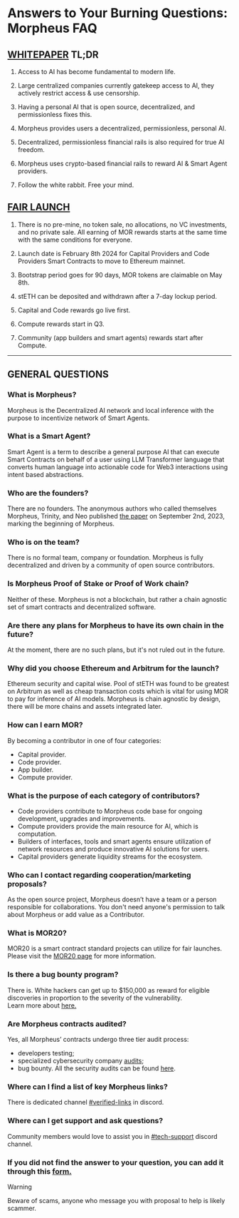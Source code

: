 # Answers to Your Burning Questions: Morpheus FAQ

## [WHITEPAPER](https://github.com/MorpheusAIs/Docs/blob/main/!KEYDOCS%20README%20FIRST!/WhitePaper.md) TL;DR
1) Access to AI has become fundamental to modern life.
   
2) Large centralized companies currently gatekeep access to AI, they actively restrict access & use censorship.
   
3) Having a personal AI that is open source, decentralized, and permissionless fixes this.
   
4) Morpheus provides users a decentralized, permissionless, personal AI.
   
5) Decentralized, permissionless financial rails is also required for true AI freedom.
    
6) Morpheus uses crypto-based financial rails to reward AI & Smart Agent providers.
    
7) Follow the white rabbit. Free your mind.

## [FAIR LAUNCH](https://github.com/MorpheusAIs/Docs/blob/main/!KEYDOCS%20README%20FIRST!/Morpheus%20Launch%20Phases.md)
1) There is no pre-mine, no token sale, no allocations, no VC investments, and no private sale. All earning of MOR rewards starts at the same time with the same conditions for everyone.
   
2) Launch date is February 8th 2024 for Capital Providers and Code Providers Smart Contracts to move to Ethereum mainnet.
   
3) Bootstrap period goes for 90 days, MOR tokens are claimable on May 8th.
   
4) stETH can be deposited and withdrawn after a 7-day lockup period.
   
5) Capital and Code rewards go live first.
    
6) Compute rewards start in Q3.
    
7) Community (app builders and smart agents) rewards start after Compute.
    

---

## GENERAL QUESTIONS

### What is Morpheus?  
Morpheus is the Decentralized AI network and local inference with the purpose to incentivize network of Smart Agents.

### What is a Smart Agent?  
Smart Agent is a term to describe a general purpose AI that can execute Smart Contracts on behalf of a user using LLM Transformer language that converts human language into actionable code for Web3 interactions using intent based abstractions.

### Who are the founders?  
There are no founders. The anonymous authors who called themselves Morpheus, Trinity, and Neo published [the paper](https://github.com/MorpheusAIs/Docs/blob/main/!KEYDOCS%20README%20FIRST!/YellowPaper.md) on September 2nd, 2023, marking the beginning of Morpheus.

### Who is on the team?  
There is no formal team, company or foundation. Morpheus is fully decentralized and driven by a community of open source contributors.

### Is Morpheus Proof of Stake or Proof of Work chain?  
Neither of these. Morpheus is not a blockchain, but rather a chain agnostic set of smart contracts and decentralized software.

### Are there any plans for Morpheus to have its own chain in the future?  
At the moment, there are no such plans, but it's not ruled out in the future.

### Why did you choose Ethereum and Arbitrum for the launch?  
Ethereum security and capital wise. Pool of stETH was found to be greatest on Arbitrum as well as cheap transaction costs which is vital for using MOR to pay for inference of AI models. Morpheus is chain agnostic by design, there will be more chains and assets integrated later.

### How can I earn MOR?  
By becoming a contributor in one of four categories:
- Capital provider.
- Code provider.
- App builder.
- Compute provider.

### What is the purpose of each category of contributors?  
- Code providers contribute to Morpheus code base for ongoing development, upgrades and improvements.
- Compute providers provide the main resource for AI, which is computation.
- Builders of interfaces, tools and smart agents ensure utilization of network resources and produce innovative AI solutions for users.
- Capital providers generate liquidity streams for the ecosystem.

### Who can I contact regarding cooperation/marketing proposals?  
As the open source project, Morpheus doesn’t have a team or a person responsible for collaborations. You don't need anyone's permission to talk about Morpheus or add value as a Contributor. 

### What is MOR20?  
MOR20 is a smart contract standard projects can utilize for fair launches.  
Please visit the [MOR20 page](https://mor.org/MOR20) for more information.

### Is there a bug bounty program?  
There is. White hackers can get up to $150,000 as reward for eligible discoveries in proportion to the severity of the vulnerability.  
Learn more about [here.](https://github.com/MorpheusAIs/Docs/blob/main/Security%20Audit%20Reports/Bug%20Bounty%20Program.md)

### Are Morpheus contracts audited?  
Yes, all Morpheus’ contracts undergo three tier audit process:
- developers testing;
- specialized cybersecurity company [audits](https://github.com/MorpheusAIs/Docs/tree/main/Security%20Audit%20Reports);
- bug bounty.
All the security audits can be found [here](https://github.com/antonbosss/Docs/tree/main/Security%20Audit%20Reports).

### Where can I find a list of key Morpheus links?  
There is dedicated channel [#verified-links](https://discord.com/channels/1151741790408429580/1183934719155515463) in discord.

### Where can I get support and ask questions?  
Community members would love to assist you in [#tech-support](https://discord.com/channels/1151741790408429580/1183666837460897832) discord channel.

### If you did not find the answer to your question, you can add it through this [form.](https://forms.gle/6yt5ps3kAfUfkF4N8) 

> [!WARNING]  
> Beware of scams, anyone who message you with proposal to help is likely scammer. 

